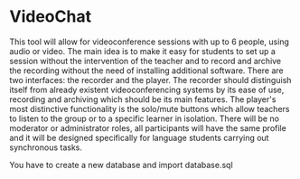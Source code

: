 VideoChat
=========

This tool will allow for videoconference sessions with up to 6 people, using audio or video. The main idea is to make it easy for students to set up a session without the intervention of the teacher and to record and archive the recording without the need of installing additional software. There are two interfaces: the recorder and the player. The recorder should distinguish itself from already existent videoconferencing systems by its ease of use, recording and archiving which should be its main features. The player's most distinctive functionality is the solo/mute buttons which allow teachers to listen to the group or to a specific learner in isolation. There will be no moderator or administrator roles, all participants will have the same profile and it will be designed specifically for language students carrying out synchronous tasks.

You have to create a new database and import database.sql 

